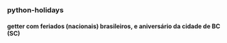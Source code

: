 ### python-holidays
#### getter com feriados (nacionais) brasileiros, e aniversário da cidade de BC (SC)
